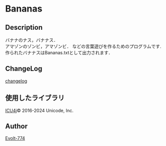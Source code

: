 Bananas
====

## Description
バナナのナス，バナナス．  
アマゾンのゾンビ，アマゾンビ．
などの言葉遊びを作るためのプログラムです.  
作られたバナナスはBananas.txtとして出力されます．  

## ChangeLog
[changelog](https://github.com/Evolt-774/Bananas/blob/main/CHANGELOG.md)

## 使用したライブラリ
[ICU4j](https://icu.unicode.org/download/74)© 2016-2024 Unicode, Inc.


## Author

[Evolt-774](https://github.com/Evolt-774)
